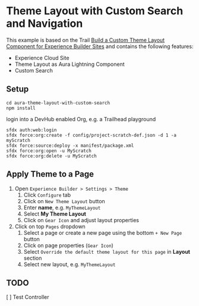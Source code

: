 # Theme Layout with Custom Search and Navigation

This example is based on the Trail [Build a Custom Theme Layout Component for Experience Builder Sites](https://trailhead.salesforce.com/de/content/learn/projects/communities_theme_layout) and contains the following features:

* Experience Cloud Site
* Theme Layout as Aura Lightning Component
* Custom Search

## Setup

    cd aura-theme-layout-with-custom-search
    npm install

  login into a DevHub enabled Org, e.g. a Trailhead playground

    sfdx auth:web:login
    sfdx force:org:create -f config/project-scratch-def.json -d 1 -a myScratch
    sfdx force:source:deploy -x manifest/package.xml
    sfdx force:org:open -u MyScratch
    sfdx force:org:delete -u MyScratch

## Apply Theme to a Page

1. Open `Experience Builder > Settings > Theme`
    1. Click `Configure` tab
    1. Click on `New Theme Layout` button
    1. Enter **name**, e.g. `MyThemeLayout`
    1. Select **My Theme Layout**
    1. Click on `Gear Icon` and adjust layout properties
1. Click on top `Pages` dropdown
    1. Select a page or create a new page using the bottom `+ New Page` button
    1. Click on page properties (`Gear Icon`)
    1. Select `Override the default theme layout for this page` in **Layout** section
    1. Select new layout, e.g. `MyThemeLayout`

## TODO

[ ] Test Controller
